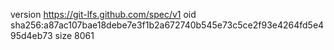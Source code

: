 version https://git-lfs.github.com/spec/v1
oid sha256:a87ac107bae18debe7e3f1b2a672740b545e73c5ce2f93e4264fd5e495d4eb73
size 8061
